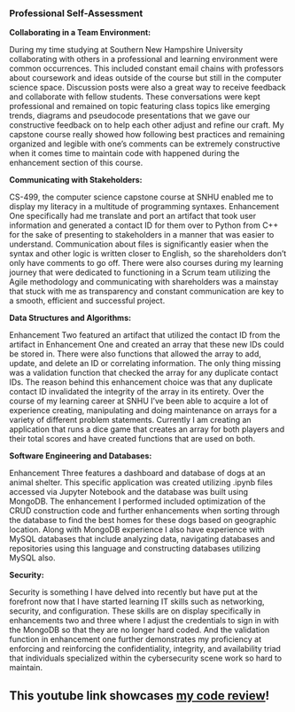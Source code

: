 ### **Professional Self-Assessment**

**Collaborating in a Team Environment:**

During my time studying at Southern New Hampshire University collaborating with others in a professional and learning environment were common occurrences. This included constant email chains with professors about coursework and ideas outside of the course but still in the computer science space. Discussion posts were also a great way to receive feedback and collaborate with fellow students. These conversations were kept professional and remained on topic featuring class topics like emerging trends, diagrams and pseudocode presentations that we gave our constructive feedback on to help each other adjust and refine our craft. My capstone course really showed how following best practices and remaining organized and legible with one’s comments can be extremely constructive when it comes time to maintain code with happened during the enhancement section of this course.

**Communicating with Stakeholders:**

CS-499, the computer science capstone course at SNHU enabled me to display my literacy in a multitude of programming syntaxes. Enhancement One specifically had me translate and port an artifact that took user information and generated a contact ID for them over to Python from C++ for the sake of presenting to stakeholders in a manner that was easier to understand. Communication about files is significantly easier when the syntax and other logic is written closer to English, so the shareholders don’t only have comments to go off. There were also courses during my learning journey that were dedicated to functioning in a Scrum team utilizing the Agile methodology and communicating with shareholders was a mainstay that stuck with me as transparency and constant communication are key to a smooth, efficient and successful project.

**Data Structures and Algorithms:**

Enhancement Two featured an artifact that utilized the contact ID from the artifact in Enhancement One and created an array that these new IDs could be stored in. There were also functions that allowed the array to add, update, and delete an ID or correlating information. The only thing missing was a validation function that checked the array for any duplicate contact IDs. The reason behind this enhancement choice was that any duplicate contact ID invalidated the integrity of the array in its entirety. Over the course of my learning career at SNHU I’ve been able to acquire a lot of experience creating, manipulating and doing maintenance on arrays for a variety of different problem statements. Currently I am creating an application that runs a dice game that creates an array for both players and their total scores and have created functions that are used on both.

**Software Engineering and Databases:**

Enhancement Three features a dashboard and database of dogs at an animal shelter. This specific application was created utilizing .ipynb files accessed via Jupyter Notebook and the database was built using MongoDB. The enhancement I performed included optimization of the CRUD construction code and further enhancements when sorting through the database to find the best homes for these dogs based on geographic location. Along with MongoDB experience I also have experience with MySQL databases that include analyzing data, navigating databases and repositories using this language and constructing databases utilizing MySQL also.

**Security:**

Security is something I have delved into recently but have put at the forefront now that I have started learning IT skills such as networking, security, and configuration. These skills are on display specifically in enhancements two and three where I adjust the credentials to sign in with the MongoDB so that they are no longer hard coded. And the validation function in enhancement one further demonstrates my proficiency at enforcing and reinforcing the confidentiality, integrity, and availability triad that individuals specialized within the cybersecurity scene work so hard to maintain.

## This youtube link showcases [my code review](https://youtu.be/Njj31jSMvbU)!
